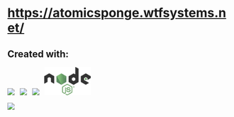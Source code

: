 # https://atomicsponge.wtfsystems.net/

## Created with:
<p>
<a href="https://www.typescriptlang.org/">
<img style="height: 64px;" src="https://github.com/AtomicSponge/atomicsponge.website/blob/master/public/img/typescript.svg"></a>&nbsp;&nbsp;
<a href="https://vitejs.dev/">
<img style="height: 64px;" src="https://github.com/AtomicSponge/atomicsponge.website/blob/master/public/img/vite.svg"></a>&nbsp;&nbsp;
<a href="https://vuejs.org/">
<img style="height: 64px;" src="https://github.com/AtomicSponge/atomicsponge.website/blob/master/public/img/vue.svg"></a>&nbsp;&nbsp;
<a href="https://prismjs.com/">
<img style="height: 64px;" src="https://github.com/AtomicSponge/AtomicSponge/blob/main/images/nodejs.png"></a>
</p>
<p>
<a href="https://showdownjs.com/">
<img style="height: 64px;" src="https://github.com/AtomicSponge/atomicsponge.website/blob/master/public/img/showdown.png"></a>
</p>
